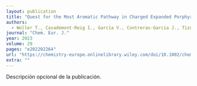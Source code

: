 ```yaml
---
layout: publication
title: "Quest for the Most Aromatic Pathway in Charged Expanded Porphyrins"
authors:
  - Woller T., Casademont-Reig I., García V., Contreras-García J., Tiznado T., Torrent-Sucarrat M., Matito E., Alonso M.
journal: "Chem. Eur. J."
year: 2023
volume: 29
pages: "e202202264"
url: "https://chemistry-europe.onlinelibrary.wiley.com/doi/10.1002/chem.202300066"
extra: ""
---
```


Descripción opcional de la publicación.
